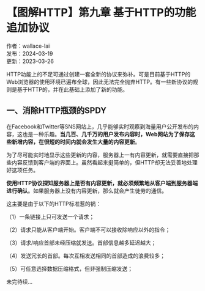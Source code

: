 # 【图解HTTP】第九章 基于HTTP的功能追加协议

作者：wallace-lai <br/>
发布：2024-03-19 <br/>
更新：2023-03-26 <br/>

HTTP功能上的不足可通过创建一套全新的协议来弥补。可是目前基于HTTP的Web浏览器的使用环境已遍布全球，因此无法完全抛弃HTTP。有一些新协议的规则是基于HTTP的，并在此基础上添加了新的功能。

## 一、消除HTTP瓶颈的SPDY

在Facebook和Twitter等SNS网站上，几乎能够实时观察到海量用户公开发布的内容，这也是一种乐趣。**当几百、几千万的用户发布内容时，Web网站为了保存这些新增内容，在很短的时间内就会发生大量的内容更新**。

为了尽可能实时地显示这些更新的内容，服务器上一有内容更新，就需要直接把那些内容反馈到客户端的界面上。虽然看起来挺简单的，但HTTP却无法妥善地处理好这项任务。

**使用HTTP协议探知服务器上是否有内容更新，就必须频繁地从客户端到服务器端进行确认**。如果服务器上没有内容更新，那么就会产生徒劳的通信。

这主要是由于以下的HTTP标准惹的祸：

（1）一条链接上只可发送一个请求；

（2）请求只能从客户端开始。客户端不可以接收除响应以外的指令；

（3）请求/响应首部未经压缩就发送。首部信息越多延迟越大；

（4）发送冗长的首部。每次互相发送相同的首部造成的浪费较多；

（5）可任意选择数据压缩格式，但非强制压缩发送；


未完待续...